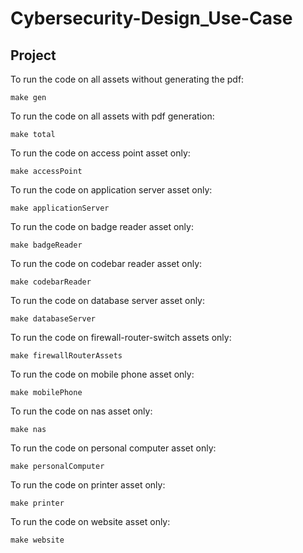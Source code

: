 # Cybersecurity-Design_Use-Case     


## Project  
To run the code on all assets without generating the pdf:  
```  
make gen  
```  

To run the code on all assets with pdf generation:  
```  
make total  
```  

To run the code on access point asset only:  
```  
make accessPoint  
```  

To run the code on application server asset only:  
```  
make applicationServer  
```  

To run the code on badge reader asset only:  
```  
make badgeReader  
```  

To run the code on codebar reader asset only:  
```  
make codebarReader  
```  

To run the code on database server asset only:  
```  
make databaseServer  
```  

To run the code on firewall-router-switch assets only:  
```  
make firewallRouterAssets  
```  

To run the code on mobile phone asset only:  
```  
make mobilePhone  
```  

To run the code on nas asset only:  
```  
make nas  
```  

To run the code on personal computer asset only:  
```  
make personalComputer  
```  

To run the code on printer asset only:  
```  
make printer  
```  

To run the code on website asset only:  
```  
make website  
```  
